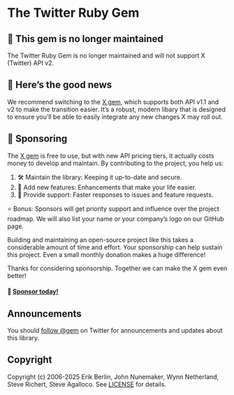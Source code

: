 # The Twitter Ruby Gem

## 📣 This gem is no longer maintained
The Twitter Ruby Gem is no longer maintained and will not support X (Twitter) API v2.

## 🎉 Here’s the good news
We recommend switching to the [X gem][x], which supports both API v1.1 and v2
to make the transition easier. It’s a robust, modern libary that is designed to
ensure you’ll be able to easily integrate any new changes X may roll out.

[x]: https://sferik.github.io/x-ruby/

## 💖 Sponsoring
The [X gem][x] is free to use, but with new API pricing tiers, it actually costs
money to develop and maintain. By contributing to the project, you help us:

1. 🛠  Maintain the library: Keeping it up-to-date and secure.
2. 🌈 Add new features: Enhancements that make your life easier.
3. 💬 Provide support: Faster responses to issues and feature requests.

⭐️ Bonus: Sponsors will get priority support and influence over the project
roadmap. We will also list your name or your company’s logo on our GitHub page.

Building and maintaining an open-source project like this takes a considerable
amount of time and effort. Your sponsorship can help sustain this project. Even
a small monthly donation makes a huge difference!

Thanks for considering sponsorship. Together we can make the X gem even better!

#### 🤑 [Sponsor today!][sponsor]

[sponsor]: https://github.com/sponsors/sferik

## Announcements
You should [follow @gem][follow] on Twitter for announcements and updates about
this library.

[follow]: https://x.com/gem

## Copyright
Copyright (c) 2006-2025 Erik Berlin, John Nunemaker, Wynn Netherland, Steve Richert, Steve Agalloco.
See [LICENSE][] for details.

[license]: LICENSE.md
